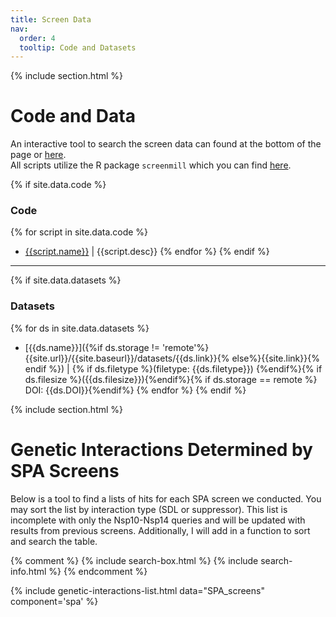 ```yaml
---
title: Screen Data
nav:
  order: 4
  tooltip: Code and Datasets
---
```

{% include section.html %}
# <i class="fas fa-microscope"></i> Code and Data
An interactive tool to search the screen data can found at the bottom of the page or [here](#-genetic-interactions-determined-by-spa-screens).
<br> All scripts utilize the R package `screenmill` which you can find [here](https://https://github.com/EricEdwardBryant/screenmill).


{% if site.data.code %}

### Code
{% for script in site.data.code %}
* [{{script.name}}]({{site.url}}/{{site.baseurl}}/code/{{script.name}})
  \| {{script.desc}}
{% endfor %}
{% endif %}

*****************

{% if site.data.datasets %}
### Datasets
{% for ds in site.data.datasets %}
* [{{ds.name}}]({%if ds.storage !=
  'remote'%}{{site.url}}/{{site.baseurl}}/datasets/{{ds.link}}{%
  else%}{{site.link}}{% endif %}) \| {% if ds.filetype %}(filetype:
  {{ds.filetype}}) {%endif%}{% if ds.filesize %}({{ds.filesize}}){%endif%}{%
  if ds.storage == remote %} DOI: {{ds.DOI}}{%endif%}
{% endfor %}
{% endif %}

{% include section.html %}
# <i class="fas fa-table"></i> Genetic Interactions Determined by SPA Screens

Below is a tool to find a lists of hits for each SPA screen we conducted. You may sort the list by interaction type (SDL or suppressor). This list is incomplete with only the Nsp10-Nsp14 queries and will be updated with results from previous screens. Additionally, I will add in a function to sort and search the table.

{% comment %}
{% include search-box.html %}
{% include search-info.html %}
{% endcomment %}

{% include genetic-interactions-list.html data="SPA_screens" component='spa' %}
